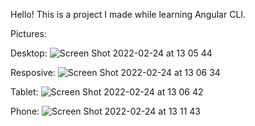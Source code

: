 Hello! This is a project I made while learning Angular CLI.

Pictures:

Desktop:
![Screen Shot 2022-02-24 at 13 05 44](https://user-images.githubusercontent.com/97109305/155584251-dd81fca2-beee-42e9-ab51-01184f87805e.png)

Resposive:
![Screen Shot 2022-02-24 at 13 06 34](https://user-images.githubusercontent.com/97109305/155584406-757d74bc-f95f-44cd-9f45-884998cd07fa.png)

Tablet:
![Screen Shot 2022-02-24 at 13 06 42](https://user-images.githubusercontent.com/97109305/155584472-cbae6b7a-7c82-4b7b-b38c-0f631ee1220a.png)

Phone:
![Screen Shot 2022-02-24 at 13 11 43](https://user-images.githubusercontent.com/97109305/155584525-63160eb1-997a-42d4-abcc-978e1ddc4e23.png)
